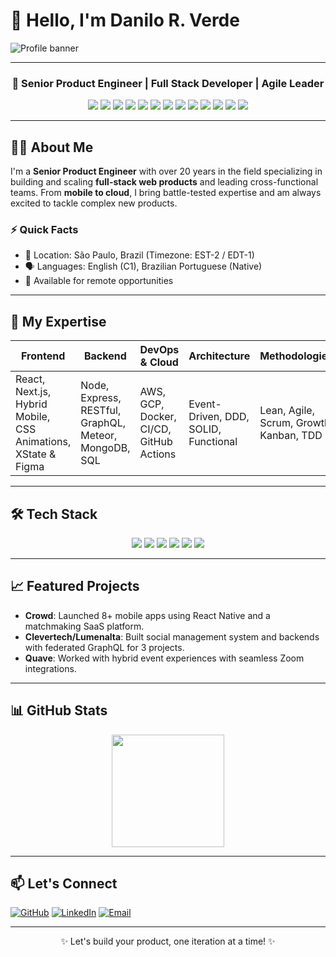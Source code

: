 # 👋 Hello, I'm Danilo R. Verde

![Profile banner](https://media.licdn.com/dms/image/v2/C4D16AQGAR7MP-3eXHw/profile-displaybackgroundimage-shrink_350_1400/profile-displaybackgroundimage-shrink_350_1400/0/1660578319257?e=1736985600&v=beta&t=9egpbCkzjOtQvmv5wB6ConWKnM7TzBx4sdRzB-JxTw0) 

---

<div align="center">

### 🚀 Senior Product Engineer | Full Stack Developer | Agile Leader

<p align="center">
<img src="https://img.shields.io/badge/-JavaScript-EFD81D?style=flat&logo=javascript&logoColor=black">
<img src="https://img.shields.io/badge/-TypeScript-3178C6?style=flat&logo=typescript&logoColor=white">
<img src="https://img.shields.io/badge/-Node.js-3C873A?style=flat&logo=node.js&logoColor=white">
<img src="https://img.shields.io/badge/-React-00D8FF?style=flat&logo=react&logoColor=black">
<img src="https://img.shields.io/badge/CSS3-2965F1?style=flat&logo=css3&logoColor=white">
<img src="https://img.shields.io/badge/Expo-4630EB?style=flat&logo=expo&logoColor=white">
<img src="https://img.shields.io/badge/-Next.js-333333?style=flat&logo=next.js&logoColor=white">
<img src="https://img.shields.io/badge/-Docker-0db7ed?style=flat&logo=docker&logoColor=white">
<img src="https://img.shields.io/badge/AWS-FF9900?style=flat&logo=amazon-aws&logoColor=white">
<img src="https://img.shields.io/badge/Google_Cloud-4285F4?style=flat&logo=google-cloud&logoColor=white">
<img src="https://img.shields.io/badge/-MongoDB-4EA94B?style=flat&logo=mongodb&logoColor=white">
<img src="https://img.shields.io/badge/Linux-D8D8D8?style=flat&logo=linux&logoColor=black">
<img src="https://img.shields.io/badge/Neovim-3AA76D?style=flat&logo=neovim&logoColor=white">
</p>

</div>

---

## 🧑‍💻 About Me
I'm a **Senior Product Engineer** with over 20 years in the field specializing in building and scaling **full-stack web products** and leading cross-functional teams. From **mobile to cloud**, I bring battle-tested expertise and am always excited to tackle complex new products.

### ⚡ Quick Facts
- 📍 Location: São Paulo, Brazil (Timezone: EST-2 / EDT-1)
- 🗣️ Languages: English (C1), Brazilian Portuguese (Native)
- 🤝 Available for remote opportunities

---

## 🎯 My Expertise
| Frontend | Backend | DevOps & Cloud | Architecture | Methodologies |
| -------- | ------- | -------------- | ------------ | ------------- |
| React, Next.js, Hybrid Mobile, CSS Animations, XState & Figma | Node, Express, RESTful, GraphQL, Meteor, MongoDB, SQL | AWS, GCP, Docker, CI/CD, GitHub Actions | Event-Driven, DDD, SOLID, Functional | Lean, Agile, Scrum, Growth, Kanban, TDD |

---

## 🛠️ Tech Stack
<p align="center">
  <img src="https://img.shields.io/badge/-React-blue?style=for-the-badge&logo=react&logoColor=white"/>
  <img src="https://img.shields.io/badge/-Next.js-black?style=for-the-badge&logo=next.js&logoColor=white"/>
  <img src="https://img.shields.io/badge/-Node.js-green?style=for-the-badge&logo=node.js&logoColor=white"/>
  <img src="https://img.shields.io/badge/-TypeScript-blue?style=for-the-badge&logo=typescript&logoColor=white"/>
  <img src="https://img.shields.io/badge/-AWS-orange?style=for-the-badge&logo=amazon-aws&logoColor=white"/>
  <img src="https://img.shields.io/badge/-Docker-blue?style=for-the-badge&logo=docker&logoColor=white"/>
</p>

---

## 📈 Featured Projects
- **Crowd**: Launched 8+ mobile apps using React Native and a matchmaking SaaS platform.
- **Clevertech/Lumenalta**: Built social management system and backends with federated GraphQL for 3 projects.
- **Quave**: Worked with hybrid event experiences with seamless Zoom integrations.

---

## 📊 GitHub Stats
<div align="center">
  <img height="180em" src="https://github-readme-stats.vercel.app/api/top-langs/?username=oVerde&layout=compact&theme=tokyonight"/>
</div>

---

## 📫 Let's Connect
[![GitHub](https://img.shields.io/badge/-GitHub-181717?style=for-the-badge&logo=github)](https://github.com/oVerde)
[![LinkedIn](https://img.shields.io/badge/-LinkedIn-0077B5?style=for-the-badge&logo=linkedin)](https://www.linkedin.com/in/product-engineer-specialist-fullstack-and-growth/)
[![Email](https://img.shields.io/badge/-Email-D14836?style=for-the-badge&logo=gmail&logoColor=white)](https://danilorverde.zohobookings.com/#/4689004000000042054)

---

<div align="center">
✨ Let's build your product, one iteration at a time! ✨
</div>
